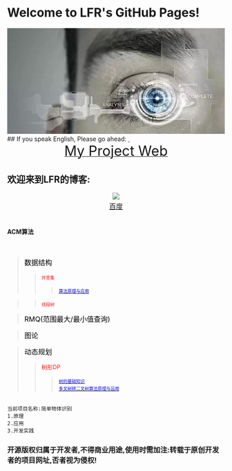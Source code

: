 # Welcome to LFR's GitHub Pages!
<center> <img src="https://github.com/HackerLFR/Machine-Visual/raw/master/2015031561739629.gif"> </center>
## If you speak English, Please go ahead:
<a href="https://github.com/HackerLFR/Machine-Visual">  <center> <font size="6">My Project Web</font> </center></a>

## 欢迎来到LFR的博客:
<center> <img src="http://www.baidu.com/img/bdlogo.gif"> </center>
<a href="http://www.baidu.com"><center> <font size="3"> 百度</font> </center></a> <br> 

#### ACM算法
<br/>

> <font color="#000000" size="3">数据结构</font>
>> <font color="#ff0f0f" size="1">并查集</font>
>>> <a href="https://github.com/HackerLFR/Machine-Visual/raw/master/ACM算法原理与程序模板/Data Structure/Union-Find Sets/算法原理与应用(加模板代码)"> <font color="#0000ff" size="1"> 算法原理与应用</font> </a> <br/>

>> <font color="#ff0f0f" size="1">线段树</font>

> <font color="#000000" size="3">RMQ(范围最大/最小值查询)</font> <br/>


> <font color="#000000" size="3">图论</font> <br/>

> <font color="#000000" size="3">动态规划</font>
>> <font color="#ff0f0f" size="2">树形DP</font>
>>> <a href="https://github.com/HackerLFR/Machine-Visual/raw/master/ACM算法原理与程序模板/树形DP/树的基础知识"> <font color="#0000ff" size="1"> 树的基础知识</font> </a> <br/>
>>> <a href="https://github.com/HackerLFR/Machine-Visual/raw/master/ACM算法原理与程序模板/树形DP/多叉转二叉/多叉树转二叉树算法原理与运用"> <font color="#0000ff" size="1"> 多叉树转二叉树算法原理与运用</font> </a>


```markdown

当前项目名称:简单物体识别
1.原理
2.应用
3.开发实践
```
### 开源版权归属于开发者,不得商业用途,使用时需加注:转载于原创开发者的项目网址,否者视为侵权!

